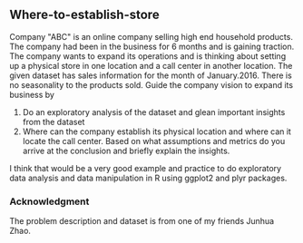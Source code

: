 ## Where-to-establish-store
Company "ABC" is an online company selling high end household products. The company had been in the business for 6 months and is gaining traction. The company wants to expand its operations and is thinking about setting up a physical store in one location and a call center in another location. The given dataset has sales information for the month of January.2016. There is no seasonality to the products sold.   Guide the company vision to expand its business by   

1. Do an exploratory analysis of the dataset and glean important insights from the dataset
2. Where can the company establish its physical location and where can it locate the call center. Based on what assumptions and metrics do you arrive at the conclusion and briefly explain the insights.

I think that would be a very good example and practice to do exploratory data analysis and data manipulation in R using ggplot2 and plyr packages.

### Acknowledgment
The problem description and dataset is from one of my friends Junhua Zhao.
